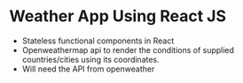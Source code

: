 # Weather App Using React JS

- Stateless functional components in React
- Openweathermap api to render the conditions of supplied countries/cities using its coordinates.
- Will need the API from openweather
